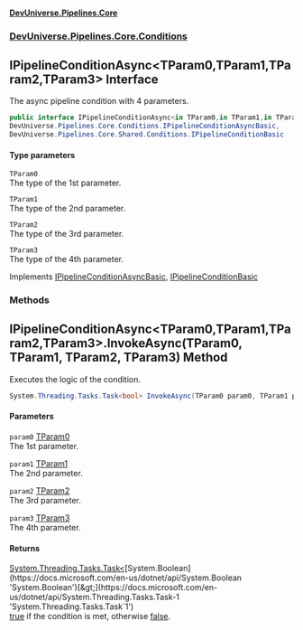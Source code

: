 #### [DevUniverse.Pipelines.Core](Pipelines.md 'Pipelines')
### [DevUniverse.Pipelines.Core.Conditions](Pipelines.md#DevUniverse.Pipelines.Core.Conditions 'DevUniverse.Pipelines.Core.Conditions')
## IPipelineConditionAsync&lt;TParam0,TParam1,TParam2,TParam3&gt; Interface
The async pipeline condition with 4 parameters.  
```csharp
public interface IPipelineConditionAsync<in TParam0,in TParam1,in TParam2,in TParam3> :
DevUniverse.Pipelines.Core.Conditions.IPipelineConditionAsyncBasic,
DevUniverse.Pipelines.Core.Shared.Conditions.IPipelineConditionBasic
```
#### Type parameters
<a name='DevUniverse.Pipelines.Core.Conditions.IPipelineConditionAsync.TParam0.TParam1.TParam2.TParam3..TParam0'></a>
`TParam0`  
The type of the 1st parameter.
  
<a name='DevUniverse.Pipelines.Core.Conditions.IPipelineConditionAsync.TParam0.TParam1.TParam2.TParam3..TParam1'></a>
`TParam1`  
The type of the 2nd parameter.
  
<a name='DevUniverse.Pipelines.Core.Conditions.IPipelineConditionAsync.TParam0.TParam1.TParam2.TParam3..TParam2'></a>
`TParam2`  
The type of the 3rd parameter.
  
<a name='DevUniverse.Pipelines.Core.Conditions.IPipelineConditionAsync.TParam0.TParam1.TParam2.TParam3..TParam3'></a>
`TParam3`  
The type of the 4th parameter.
  

Implements [IPipelineConditionAsyncBasic](IPipelineConditionAsyncBasic.md 'DevUniverse.Pipelines.Core.Conditions.IPipelineConditionAsyncBasic'), [IPipelineConditionBasic](IPipelineConditionBasic.md 'DevUniverse.Pipelines.Core.Shared.Conditions.IPipelineConditionBasic')  
### Methods
<a name='DevUniverse.Pipelines.Core.Conditions.IPipelineConditionAsync.TParam0.TParam1.TParam2.TParam3..InvokeAsync(TParam0.TParam1.TParam2.TParam3)'></a>
## IPipelineConditionAsync&lt;TParam0,TParam1,TParam2,TParam3&gt;.InvokeAsync(TParam0, TParam1, TParam2, TParam3) Method
Executes the logic of the condition.  
```csharp
System.Threading.Tasks.Task<bool> InvokeAsync(TParam0 param0, TParam1 param1, TParam2 param2, TParam3 param3);
```
#### Parameters
<a name='DevUniverse.Pipelines.Core.Conditions.IPipelineConditionAsync.TParam0.TParam1.TParam2.TParam3..InvokeAsync(TParam0.TParam1.TParam2.TParam3).param0'></a>
`param0` [TParam0](IPipelineConditionAsync.TParam0.TParam1.TParam2.TParam3..md#DevUniverse.Pipelines.Core.Conditions.IPipelineConditionAsync.TParam0.TParam1.TParam2.TParam3..TParam0 'DevUniverse.Pipelines.Core.Conditions.IPipelineConditionAsync&lt;TParam0,TParam1,TParam2,TParam3&gt;.TParam0')  
The 1st parameter.
  
<a name='DevUniverse.Pipelines.Core.Conditions.IPipelineConditionAsync.TParam0.TParam1.TParam2.TParam3..InvokeAsync(TParam0.TParam1.TParam2.TParam3).param1'></a>
`param1` [TParam1](IPipelineConditionAsync.TParam0.TParam1.TParam2.TParam3..md#DevUniverse.Pipelines.Core.Conditions.IPipelineConditionAsync.TParam0.TParam1.TParam2.TParam3..TParam1 'DevUniverse.Pipelines.Core.Conditions.IPipelineConditionAsync&lt;TParam0,TParam1,TParam2,TParam3&gt;.TParam1')  
The 2nd parameter.
  
<a name='DevUniverse.Pipelines.Core.Conditions.IPipelineConditionAsync.TParam0.TParam1.TParam2.TParam3..InvokeAsync(TParam0.TParam1.TParam2.TParam3).param2'></a>
`param2` [TParam2](IPipelineConditionAsync.TParam0.TParam1.TParam2.TParam3..md#DevUniverse.Pipelines.Core.Conditions.IPipelineConditionAsync.TParam0.TParam1.TParam2.TParam3..TParam2 'DevUniverse.Pipelines.Core.Conditions.IPipelineConditionAsync&lt;TParam0,TParam1,TParam2,TParam3&gt;.TParam2')  
The 3rd parameter.
  
<a name='DevUniverse.Pipelines.Core.Conditions.IPipelineConditionAsync.TParam0.TParam1.TParam2.TParam3..InvokeAsync(TParam0.TParam1.TParam2.TParam3).param3'></a>
`param3` [TParam3](IPipelineConditionAsync.TParam0.TParam1.TParam2.TParam3..md#DevUniverse.Pipelines.Core.Conditions.IPipelineConditionAsync.TParam0.TParam1.TParam2.TParam3..TParam3 'DevUniverse.Pipelines.Core.Conditions.IPipelineConditionAsync&lt;TParam0,TParam1,TParam2,TParam3&gt;.TParam3')  
The 4th parameter.
  
#### Returns
[System.Threading.Tasks.Task&lt;](https://docs.microsoft.com/en-us/dotnet/api/System.Threading.Tasks.Task-1 'System.Threading.Tasks.Task`1')[System.Boolean](https://docs.microsoft.com/en-us/dotnet/api/System.Boolean 'System.Boolean')[&gt;](https://docs.microsoft.com/en-us/dotnet/api/System.Threading.Tasks.Task-1 'System.Threading.Tasks.Task`1')  
[true](https://docs.microsoft.com/en-us/dotnet/csharp/language-reference/builtin-types/bool 'https://docs.microsoft.com/en-us/dotnet/csharp/language-reference/builtin-types/bool') if the condition is met, otherwise [false](https://docs.microsoft.com/en-us/dotnet/csharp/language-reference/builtin-types/bool 'https://docs.microsoft.com/en-us/dotnet/csharp/language-reference/builtin-types/bool').
  
